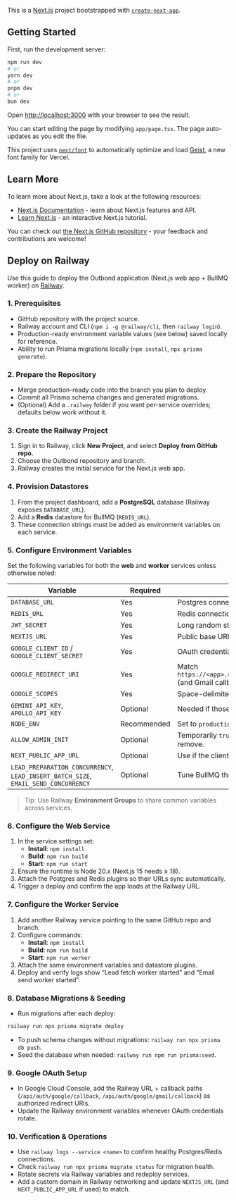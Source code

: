 This is a [Next.js](https://nextjs.org) project bootstrapped with [`create-next-app`](https://nextjs.org/docs/app/api-reference/cli/create-next-app).

## Getting Started

First, run the development server:

```bash
npm run dev
# or
yarn dev
# or
pnpm dev
# or
bun dev
```

Open [http://localhost:3000](http://localhost:3000) with your browser to see the result.

You can start editing the page by modifying `app/page.tsx`. The page auto-updates as you edit the file.

This project uses [`next/font`](https://nextjs.org/docs/app/building-your-application/optimizing/fonts) to automatically optimize and load [Geist](https://vercel.com/font), a new font family for Vercel.

## Learn More

To learn more about Next.js, take a look at the following resources:

- [Next.js Documentation](https://nextjs.org/docs) - learn about Next.js features and API.
- [Learn Next.js](https://nextjs.org/learn) - an interactive Next.js tutorial.

You can check out [the Next.js GitHub repository](https://github.com/vercel/next.js) - your feedback and contributions are welcome!

## Deploy on Railway

Use this guide to deploy the Outbond application (Next.js web app + BullMQ worker) on [Railway](https://railway.app).

### 1. Prerequisites
- GitHub repository with the project source.
- Railway account and CLI (`npm i -g @railway/cli`, then `railway login`).
- Production-ready environment variable values (see below) saved locally for reference.
- Ability to run Prisma migrations locally (`npm install`, `npx prisma generate`).

### 2. Prepare the Repository
- Merge production-ready code into the branch you plan to deploy.
- Commit all Prisma schema changes and generated migrations.
- (Optional) Add a `.railway` folder if you want per-service overrides; defaults below work without it.

### 3. Create the Railway Project
1. Sign in to Railway, click **New Project**, and select **Deploy from GitHub repo**.
2. Choose the Outbond repository and branch.
3. Railway creates the initial service for the Next.js web app.

### 4. Provision Datastores
1. From the project dashboard, add a **PostgreSQL** database (Railway exposes `DATABASE_URL`).
2. Add a **Redis** datastore for BullMQ (`REDIS_URL`).
3. These connection strings must be added as environment variables on each service.

### 5. Configure Environment Variables
Set the following variables for both the **web** and **worker** services unless otherwise noted:

| Variable | Required | Notes |
| --- | --- | --- |
| `DATABASE_URL` | Yes | Postgres connection string from Railway. |
| `REDIS_URL` | Yes | Redis connection string from Railway. |
| `JWT_SECRET` | Yes | Long random string for JWT signing. |
| `NEXTJS_URL` | Yes | Public base URL, e.g. `https://<app>.up.railway.app`. |
| `GOOGLE_CLIENT_ID` / `GOOGLE_CLIENT_SECRET` | Yes | OAuth credentials from Google Cloud. |
| `GOOGLE_REDIRECT_URI` | Yes | Match `https://<app>.up.railway.app/api/auth/google/callback` (and Gmail callback). |
| `GOOGLE_SCOPES` | Yes | Space-delimited scopes required by the app. |
| `GEMINI_API_KEY`, `APOLLO_API_KEY` | Optional | Needed if those integrations are used. |
| `NODE_ENV` | Recommended | Set to `production`. |
| `ALLOW_ADMIN_INIT` | Optional | Temporarily `true` if bootstrapping the admin user, then remove. |
| `NEXT_PUBLIC_APP_URL` | Optional | Use if the client must know the public URL. |
| `LEAD_PREPARATION_CONCURRENCY`, `LEAD_INSERT_BATCH_SIZE`, `EMAIL_SEND_CONCURRENCY` | Optional | Tune BullMQ throughput. |

> Tip: Use Railway **Environment Groups** to share common variables across services.

### 6. Configure the Web Service
1. In the service settings set:
   - **Install**: `npm install`
   - **Build**: `npm run build`
   - **Start**: `npm run start`
2. Ensure the runtime is Node 20.x (Next.js 15 needs ≥ 18).
3. Attach the Postgres and Redis plugins so their URLs sync automatically.
4. Trigger a deploy and confirm the app loads at the Railway URL.

### 7. Configure the Worker Service
1. Add another Railway service pointing to the same GitHub repo and branch.
2. Configure commands:
   - **Install**: `npm install`
   - **Build**: `npm run build`
   - **Start**: `npm run worker`
3. Attach the same environment variables and datastore plugins.
4. Deploy and verify logs show “Lead fetch worker started” and “Email send worker started”.

### 8. Database Migrations & Seeding
- Run migrations after each deploy:

```bash
railway run npx prisma migrate deploy
```

- To push schema changes without migrations: `railway run npx prisma db push`.
- Seed the database when needed: `railway run npm run prisma:seed`.

### 9. Google OAuth Setup
- In Google Cloud Console, add the Railway URL + callback paths (`/api/auth/google/callback`, `/api/auth/google/gmail/callback`) as authorized redirect URIs.
- Update the Railway environment variables whenever OAuth credentials rotate.

### 10. Verification & Operations
- Use `railway logs --service <name>` to confirm healthy Postgres/Redis connections.
- Check `railway run npx prisma migrate status` for migration health.
- Rotate secrets via Railway variables and redeploy services.
- Add a custom domain in Railway networking and update `NEXTJS_URL` (and `NEXT_PUBLIC_APP_URL` if used) to match.
